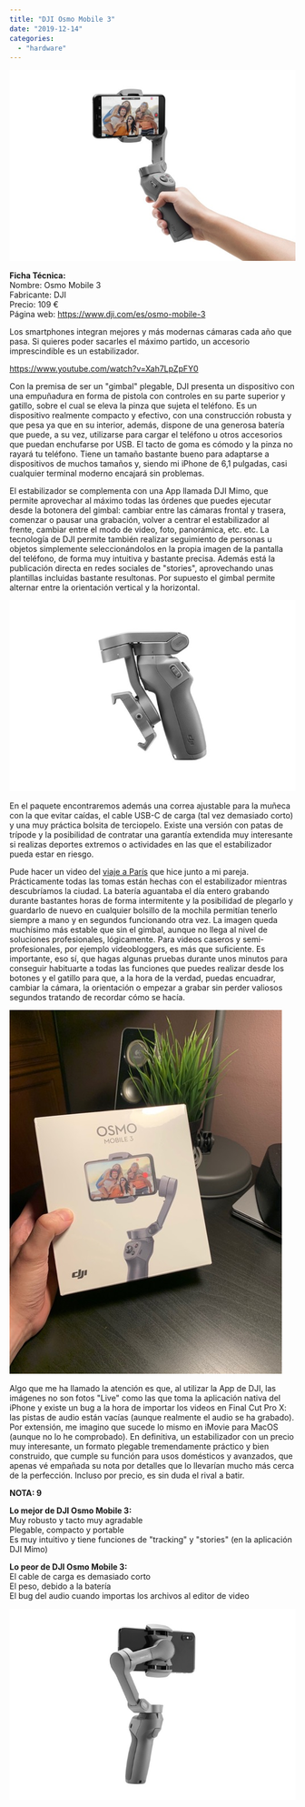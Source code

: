 ```yaml
---
title: "DJI Osmo Mobile 3"
date: "2019-12-14"
categories: 
  - "hardware"
---
```


![](images/medium_562b7cd2-f534-428a-a79b-d9082f4134fc.jpg)

**Ficha Técnica:**  
Nombre: Osmo Mobile 3  
Fabricante: DJI  
Precio: 109 €  
Página web: https://www.dji.com/es/osmo-mobile-3

Los smartphones integran mejores y más modernas cámaras cada año que pasa. Si quieres poder sacarles el máximo partido, un accesorio imprescindible es un estabilizador.

https://www.youtube.com/watch?v=Xah7LpZpFY0

Con la premisa de ser un "gimbal" plegable, DJI presenta un dispositivo con una empuñadura en forma de pistola con controles en su parte superior y gatillo, sobre el cual se eleva la pinza que sujeta el teléfono. Es un dispositivo realmente compacto y efectivo, con una construcción robusta y que pesa ya que en su interior, además, dispone de una generosa batería que puede, a su vez, utilizarse para cargar el teléfono u otros accesorios que puedan enchufarse por USB. El tacto de goma es cómodo y la pinza no rayará tu teléfono. Tiene un tamaño bastante bueno para adaptarse a dispositivos de muchos tamaños y, siendo mi iPhone de 6,1 pulgadas, casi cualquier terminal moderno encajará sin problemas.

El estabilizador se complementa con una App llamada DJI Mimo, que permite aprovechar al máximo todas las órdenes que puedes ejecutar desde la botonera del gimbal: cambiar entre las cámaras frontal y trasera, comenzar o pausar una grabación, volver a centrar el estabilizador al frente, cambiar entre el modo de video, foto, panorámica, etc. etc. La tecnología de DJI permite también realizar seguimiento de personas u objetos simplemente seleccionándolos en la propia imagen de la pantalla del teléfono, de forma muy intuitiva y bastante precisa. Además está la publicación directa en redes sociales de "stories", aprovechando unas plantillas incluidas bastante resultonas. Por supuesto el gimbal permite alternar entre la orientación vertical y la horizontal.

![](images/medium_894e9cd7-c448-4b7d-8ee1-9002ac4b40e2.jpg)

En el paquete encontraremos además una correa ajustable para la muñeca con la que evitar caídas, el cable USB-C de carga (tal vez demasiado corto) y una muy práctica bolsita de terciopelo. Existe una versión con patas de trípode y la posibilidad de contratar una garantía extendida muy interesante si realizas deportes extremos o actividades en las que el estabilizador pueda estar en riesgo.

Pude hacer un video del [viaje a París](../../../2020/10/viaje-a-paris/) que hice junto a mi pareja. Prácticamente todas las tomas están hechas con el estabilizador mientras descubríamos la ciudad. La batería aguantaba el día entero grabando durante bastantes horas de forma intermitente y la posibilidad de plegarlo y guardarlo de nuevo en cualquier bolsillo de la mochila permitían tenerlo siempre a mano y en segundos funcionando otra vez. La imagen queda muchísimo más estable que sin el gimbal, aunque no llega al nivel de soluciones profesionales, lógicamente. Para videos caseros y semi-profesionales, por ejemplo videobloggers, es más que suficiente. Es importante, eso sí, que hagas algunas pruebas durante unos minutos para conseguir habituarte a todas las funciones que puedes realizar desde los botones y el gatillo para que, a la hora de la verdad, puedas encuadrar, cambiar la cámara, la orientación o empezar a grabar sin perder valiosos segundos tratando de recordar cómo se hacía.

![](images/dji_osmo_mobile_3_packaging.jpeg)

Algo que me ha llamado la atención es que, al utilizar la App de DJI, las imágenes no son fotos "Live" como las que toma la aplicación nativa del iPhone y existe un bug a la hora de importar los videos en Final Cut Pro X: las pistas de audio están vacías (aunque realmente el audio se ha grabado). Por extensión, me imagino que sucede lo mismo en iMovie para MacOS (aunque no lo he comprobado). En definitiva, un estabilizador con un precio muy interesante, un formato plegable tremendamente práctico y bien construido, que cumple su función para usos domésticos y avanzados, que apenas vé empañada su nota por detalles que lo llevarían mucho más cerca de la perfección. Incluso por precio, es sin duda el rival a batir.

**NOTA: 9**

**Lo mejor de DJI Osmo Mobile 3:**  
Muy robusto y tacto muy agradable  
Plegable, compacto y portable  
Es muy intuitivo y tiene funciones de "tracking" y "stories" (en la aplicación DJI Mimo)

**Lo peor de DJI Osmo Mobile 3:**  
El cable de carga es demasiado corto  
El peso, debido a la batería  
El bug del audio cuando importas los archivos al editor de video

![](images/medium_e05e6010-9766-425e-9c49-df4d33cd9f96.jpg)